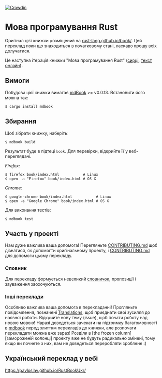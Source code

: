 [![Crowdin](https://badges.crowdin.net/rustukrainian/localized.svg)](https://crowdin.com/project/rustukrainian)

# Мова програмування Rust

Оригінал цієї книжки розміщений на [rust-lang.github.io/book/][html].
Цей переклад поки що знаходиться в початковому стані, ласкаво прошу всіх 
долучатися.

[html]: http://rust-lang.github.io/book/
Це наступна ітерація книжки "Мова програмування Rust" ([сирці][src], 
[текст онлайн][prod]).

[src]: https://github.com/rust-lang/rust/tree/master/src/doc/book
[prod]: https://doc.rust-lang.org/book/

## Вимоги

Побудова цієї книжки вимагає [mdBook] >= v0.0.13. Встановити його можна так:

[mdBook]: https://github.com/azerupi/mdBook

```
$ cargo install mdbook
```

## Збирання

Щоб зібрати книжку, наберіть:

```
$ mdbook build
```

Результат буде в підтеці `book`. Для перевірки, відкрийте її у веб-переглядачі.

_Firefox:_
```
$ firefox book/index.html           # Linux
$ open -a "Firefox" book/index.html # OS X
```

_Chrome:_
```
$ google-chrome book/index.html           # Linux
$ open -a "Google Chrome" book/index.html # OS X
```

Для виконання тестів:

```
$ mdbook test
```

## Участь у проекті

Нам дуже важлива ваша допомога! Перегляньте [CONTRIBUTING.md][contrib] щоб 
дізнатися, як допомогти оригінальному проекту, і [CONTRIBUTING.md][contrib-uk] 
для допомоги цьому перекладу.

[contrib]: https://github.com/rust-lang/book/blob/master/CONTRIBUTING.md
[contrib-uk]: https://github.com/pavloslav/rust-book-ukrainian/blob/master/CONTRIBUTING.md

### Словник

Для перекладу формується невеликий [словничок][dictionary], пропозиції і 
зауваження заохочуються.

[dictionary]: https://github.com/pavloslav/rust-book-ukrainian/blob/master/DICTIONARY.md

### Інші переклади

Особливо важлива ваша допомога в перекладанні! Прогляньте повідомлення, 
позначені [Translations][], щоб приєднати свої зусилля до наявної роботи. 
Відкрийте нову тему (issue), щоб почати роботу над новою мовою! Наразі 
доведеться зачекати  на підтримку багатомовності в [mdbook][] перед злиттям
перекладів до книжки, але розпочати перекладати можна вже зараз! Розділи в 
[the frozen column][замороженій колонці] проекту вже не будуть радикально 
змінені, тому якщо ви почнете з них, вам не доведеться переробляти зроблене :)

[Translations]: https://github.com/rust-lang/book/issues?q=is%3Aopen+is%3Aissue+label%3ATranslations
[mdbook]: https://github.com/azerupi/mdBook/issues/5
[the frozen column]: https://github.com/rust-lang/book/projects/1

## Український переклад у вебі
https://pavloslav.github.io/RustBookUkr/
